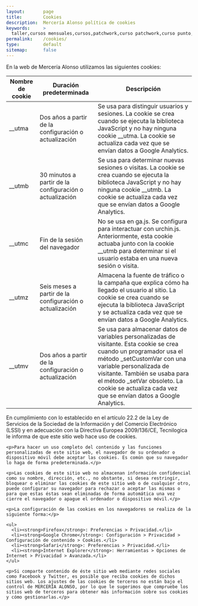 ```yaml
---
layout:       page
title:        Cookies
description:  Mercería Alonso política de cookies
keywords:     >
  taller,cursos mensuales,cursos,patchwork,curso patchwork,curso punto,punto,curso ganchillo,ganchillo,corte y confección,curso corte y confección,mercería,merceria,mercería alonso,merceria majadahonda,merceria madrid, cookies
permalink:    /cookies/
type:         default
sitemap:      false
---
```


<section class="page-item page-item-center">
  <div class="page-item-inner">
    <p>En la web de Mercería Alonso utilizamos las siguientes cookies:</p>
    <table class="content">
      <thead>
        <tr>
          <th>Nombre de cookie</th>
          <th>Duración predeterminada</th>
          <th>Descripción</th>
        </tr>
      </thead>
      <tbody>
        <tr>
          <td>__utma</td>
          <td>Dos años a partir de la configuración o actualización</td>
          <td>Se usa para distinguir usuarios y sesiones. La cookie se crea cuando se ejecuta la biblioteca JavaScript y no hay ninguna cookie __utma. La cookie se actualiza cada vez que se envían datos a Google Analytics.</td>
        </tr>
        <tr>
          <td>__utmb</td>
          <td>30 minutos a partir de la configuración o actualización</td>
          <td>Se usa para determinar nuevas sesiones o visitas. La cookie se crea cuando se ejecuta la biblioteca JavaScript y no hay ninguna cookie __utmb. La cookie se actualiza cada vez que se envían datos a Google Analytics.</td>
        </tr>
        <tr>
          <td>__utmc</td>
          <td>Fin de la sesión del navegador</td>
          <td>No se usa en ga.js. Se configura para interactuar con urchin.js. Anteriormente, esta cookie actuaba junto con la cookie __utmb para determinar si el usuario estaba en una nueva sesión o visita.</td>
        </tr>
        <tr>
          <td>__utmz</td>
          <td>Seis meses a partir de la configuración o actualización</td>
          <td>Almacena la fuente de tráfico o la campaña que explica cómo ha llegado el usuario al sitio. La cookie se crea cuando se ejecuta la biblioteca JavaScript y se actualiza cada vez que se envían datos a Google Analytics.</td>
        </tr>
        <tr>
          <td>__utmv</td>
          <td>Dos años a partir de la configuración o actualización</td>
          <td>Se usa para almacenar datos de variables personalizadas de visitante. Esta cookie se crea cuando un programador usa el método _setCustomVar con una variable personalizada de visitante. También se usaba para el método _setVar obsoleto. La cookie se actualiza cada vez que se envían datos a Google Analytics.</td>
        </tr>
      </tbody>
    </table>
  </div>

  <div class="page-item-inner page-item-to-left">
    <p>En cumplimiento con lo establecido en el artículo 22.2 de la Ley de Servicios de la Sociedad de la Información y del Comercio Electrónico (LSSI) y en adecuación con la Directiva Europea 2009/136/CE, Tecnilogica le informa de que este sitio web hace uso de cookies.</p>

    <p>Para hacer un uso completo del contenido y las funciones personalizadas de este sitio web, el navegador de su ordenador o dispositivo móvil debe aceptar las cookies. Es común que su navegador lo haga de forma predeterminada.</p>

    <p>Las cookies de este sitio web no almacenan información confidencial como su nombre, dirección, etc., no obstante, si desea restringir, bloquear o eliminar las cookies de este sitio web o de cualquier otro, puede configurar su navegador para rechazar o aceptar las mismas o para que estas éstas sean eliminadas de forma automática una vez cierre el navegador o apague el ordenador o dispositivo móvil.</p>

    <p>La configuración de las cookies en los navegadores se realiza de la siguiente forma:</p>

    <ul>
      <li><strong>Firefox</strong>: Preferencias > Privacidad.</li>
      <li><strong>Google Chrome</strong>: Configuración > Privacidad > Configuración de contenido > Cookies.</li>
      <li><strong>Safari</strong>: Preferencias > Privacidad.</li>
      <li><strong>Internet Explorer</strong>: Herramientas > Opciones de Internet > Privacidad > Avanzada.</li>
    </ul>

    <p>Si comparte contenido de éste sitio web mediante redes sociales como Facebook y Twitter, es posible que reciba cookies de dichos sitios web. Los ajustes de las cookies de terceros no están bajo el control de MERCERÍA ALONSO, por lo que le sugerimos que compruebe los sitios web de terceros para obtener más información sobre sus cookies y cómo gestionarlas.</p>
  </div>
</section>


<!-- build:js(app) /js/cookies.js -->
<script src="/_bower_components/jquery/jquery.js"></script>
<script src="/_bower_components/underscore/underscore.js"></script>
<script src="/_bower_components/backbone/backbone.js"></script>
<script src="/js/cookies/cookies.js"></script>
<!-- endbuild -->